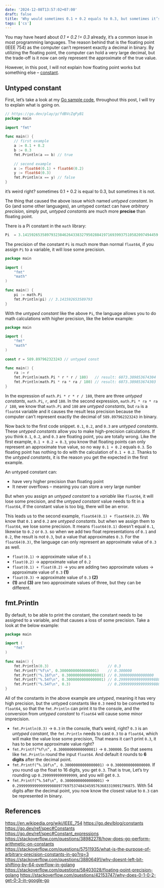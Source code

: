 ```yaml
---
date: '2024-12-08T13:57:02+07:00'
draft: false
title: 'Why would sometimes 0.1 + 0.2 equals to 0.3, but sometimes it’s not in Go'
tags: ['cs']
---
```

You may have heard about *0.1 + 0.2 != 0.3* already, it’s a common issue in most programming languages. The reason behind that is the floating point (IEEE 754) as the computer can’t represent exactly a decimal in binary. By utilizing the floating point, the computer can hold a very large decimal, but the trade-off is it now can only represent the approximate of the true value.

However, in this post, I will not explain how floating point works but something else – [constant](https://go.dev/blog/constants). 

## Untyped constant

First, let’s take a look at my [Go sample code](https://go.dev/play/p/fdBVcZqFyB1), throughout this post, I will try to explain what is going on.
```go
// https://go.dev/play/p/fdBVcZqFyB1
package main
 
import "fmt"
 
func main() {
    // first example
    a := 0.1 + 0.2
    b := 0.3
    fmt.Println(a == b) // true
 
    // second example
    x := float64(0.1) + float64(0.2)
    y := float64(0.3)
    fmt.Println(x == y) // false
}
```
it’s weird right? sometimes 0.1 + 0.2 is equal to 0.3, but sometimes it is not.

The thing that caused the above issue which named *untyped constant*. In Go (and some other languages), an untyped contact can have *arbitrary precision*, simply put, *untyped constants* are much more **precise** than floating point.

There is a Pi constant in the `math` library:
```go
Pi  = 3.14159265358979323846264338327950288419716939937510582097494459
```
The precision of the constant `Pi` is much more than normal `float64`, if you assign `Pi` to a variable, it will lose some precision.
```go
package main
 
import (
    "fmt"
    "math"
)
 
func main() {
    pi := math.Pi
    fmt.Println(pi) // 3.141592653589793
}
```
With the *untyped constant* like the above `Pi`, the language allows you to do math calculations with higher precision, like the below example:
```go
package main
 
import (
    "fmt"
    "math"
)
 
const r = 589.897962323243 // untyped const
 
func main() {
    ra := r
    fmt.Println(math.Pi * r * r / 180)   // result: 6073.389853674304
    fmt.Println(math.Pi * ra * ra / 180) // result: 6073.389853674303
}
```
In the expression of `math.Pi * r * r / 180`, there are three *untyped constants*, `math.Pi`, `r`, and `180`. In the second expression, `math.Pi * ra * ra / 180`, we know that `math.Pi` and `180` are *untyped constants*, but `ra` is a `float64` variable and it causes the result less precision because the computer can’t represent exactly the decimal of `589.897962323243` in binary.

Now back to the first code snippet. `0.1`, `0.2`, and `0.3` are *untyped constants*. These *untyped constants* allow you to make high-precision calculations. If you think `0.1`, `0.2`, and `0.3` are floating point, you are totally wrong. Like the first example, `0.1 + 0.2 = 0.3`, you know that floating points can only represent an approximate true value, so no way `0.1 + 0.2` equals `0.3`. So floating point has nothing to do with the calculation of `0.1 + 0.2`. Thanks to the *untyped constants*, it is the reason you get the expected in the first example.

An untyped constant can:
- have very higher precision than floating point
- It never overflows – meaning you can store a very large number

But when you assign an *untyped constant* to a *variable* like `float64`, it will lose some precision, and the *untyped constant* value needs to fit in a `float64`, if the constant value is too big, there will be an error.

This leads us to the second example, `float64(0.1) + float64(0.2)`. We know that `0.1` and `0.2` are *untyped constants*. but when we assign them to `float64`, we lose some precision. It means `float64(0.1)` doesn’t equal `0.1`, likewise to `0.2` or `0.3`. so when we add two float representations of `0.1` and `0.2`, the result is not `0.3`, but a value that approximates `0.3`. For the `float64(0.3)`, the language can only represent an approximate value of `0.3` as well.
- `float(0.1)` -> approximate value of `0.1`
- `float(0.2)` -> approximate value of `0.2`
- `float(0.1) + float(0.2)` -> you are adding two approximate values -> approximate value of `0.3` **(1)**
- `float(0.3)` -> approximate value of `0.3` **(2)**
- **(1)** and **(3)** are two approximate values of three, but they can be different.

## fmt.Println
By default, to be able to print the constant, the constant needs to be assigned to a variable, and that causes a loss of some precision. Take a look at the below example:
```go
package main
 
import (
    "fmt"
)
 
func main() {
    fmt.Println(0.3)                           // 0.3
    fmt.Printf("%f\n", 0.30000000000000001)    // 0.300000
    fmt.Printf("%.16f\n", 0.30000000000000001) // 0.3000000000000000
    fmt.Printf("%.54f\n", 0.30000000000000001) // 0.299999999999999988897769753748434595763683319091796875
    fmt.Printf("%.54f\n", 0.3)                 // 0.299999999999999988897769753748434595763683319091796875
}
```
All of the constants in the above example are *untyped*, meaning it has very high precision, but the untyped constants like `0.3` need to be converted to `float64`, so that the `fmt.Println` can print it to the console, and the conversion from *untyped constant* to `float64` will cause some minor imprecision.

- `fmt.Println(0.3)` -> `0.3` in the console, that’s weird, right? `0.3` is an *untyped constant*, the `fmt.Println` needs to cast `0.3` to a `float64`, which will make the value lose some precision, That means it can’t print `0.3`, it has to be some approximate value right?
- `fmt.Printf(“%f\n”, 0.30000000000000001)` -> `0.300000`. So that seems like `fmt.Println` round the input `float64`. And default it rounds to **6 digits** after the decimal point.
- `fmt.Printf(“%.16f\n”, 0.30000000000000001)` -> `0.3000000000000000`. If you round up the float to 16 digits, you get `0.3`. That is true, Let’s try rounding up `0.2999999999999999`, and you will get `0.3`.
- `fmt.Printf(“%.54f\n”, 0.30000000000000001)` -> `0.299999999999999988897769753748434595763683319091796875`. With 54 digits after the decimal point, you now know the closest value to `0.3` can be represented in binary.

## References
https://en.wikipedia.org/wiki/IEEE_754
https://go.dev/blog/constants
https://go.dev/ref/spec#Constants
https://go.dev/ref/spec#Constant_expressions
https://stackoverflow.com/questions/38982278/how-does-go-perform-arithmetic-on-constants
https://stackoverflow.com/questions/57511935/what-is-the-purpose-of-arbitrary-precision-constants-in-go?rq=3
https://stackoverflow.com/questions/38806491/why-doesnt-left-bit-shifting-by-64-overflow-in-golang
https://stackoverflow.com/questions/58403028/floating-point-precision-golang
https://stackoverflow.com/questions/42153747/why-does-0-1-0-2-get-0-3-in-google-go